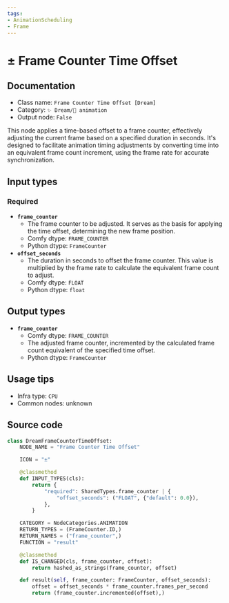 ```yaml
---
tags:
- AnimationScheduling
- Frame
---
```


# ± Frame Counter Time Offset
## Documentation
- Class name: `Frame Counter Time Offset [Dream]`
- Category: `✨ Dream/🎥 animation`
- Output node: `False`

This node applies a time-based offset to a frame counter, effectively adjusting the current frame based on a specified duration in seconds. It's designed to facilitate animation timing adjustments by converting time into an equivalent frame count increment, using the frame rate for accurate synchronization.
## Input types
### Required
- **`frame_counter`**
    - The frame counter to be adjusted. It serves as the basis for applying the time offset, determining the new frame position.
    - Comfy dtype: `FRAME_COUNTER`
    - Python dtype: `FrameCounter`
- **`offset_seconds`**
    - The duration in seconds to offset the frame counter. This value is multiplied by the frame rate to calculate the equivalent frame count to adjust.
    - Comfy dtype: `FLOAT`
    - Python dtype: `float`
## Output types
- **`frame_counter`**
    - Comfy dtype: `FRAME_COUNTER`
    - The adjusted frame counter, incremented by the calculated frame count equivalent of the specified time offset.
    - Python dtype: `FrameCounter`
## Usage tips
- Infra type: `CPU`
- Common nodes: unknown


## Source code
```python
class DreamFrameCounterTimeOffset:
    NODE_NAME = "Frame Counter Time Offset"

    ICON = "±"

    @classmethod
    def INPUT_TYPES(cls):
        return {
            "required": SharedTypes.frame_counter | {
                "offset_seconds": ("FLOAT", {"default": 0.0}),
            },
        }

    CATEGORY = NodeCategories.ANIMATION
    RETURN_TYPES = (FrameCounter.ID,)
    RETURN_NAMES = ("frame_counter",)
    FUNCTION = "result"

    @classmethod
    def IS_CHANGED(cls, frame_counter, offset):
        return hashed_as_strings(frame_counter, offset)

    def result(self, frame_counter: FrameCounter, offset_seconds):
        offset = offset_seconds * frame_counter.frames_per_second
        return (frame_counter.incremented(offset),)

```
